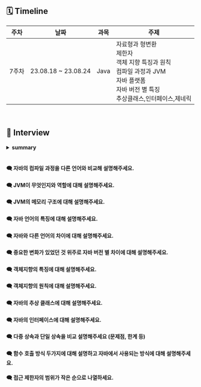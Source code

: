 ## 🗓 Timeline
| 주차 | 날짜 | 과목 | 주제 |
|--|--|--|--|
| 7주차 | 23.08.18 ~ 23.08.24 | Java | 자료형과 형변환<br>제한자<br>객체 지향 특징과 원칙<br>컴파일 과정과 JVM<br>자바 플랫폼<br>자바 버전 별 특징<br>추상클래스,인터페이스,제네릭|
<br>
    
## 📝 Interview


<details>
<summary><b>summary</b></summary>
<div markdown="1">

- [주제를 적어주세요. 1](#주제를-적어주세요1)


</div>
</details>


<br>

#### 🗨 자바의 컴파일 과정을 다른 언어와 비교해 설명해주세요.

#### 🗨 JVM이 무엇인지와 역할에 대해 설명해주세요.

#### 🗨 JVM의 메모리 구조에 대해 설명해주세요.

#### 🗨 자바 언어의 특징에 대해 설명해주세요.

#### 🗨 자바와 다른 언어의 차이에 대해 설명해주세요.

#### 🗨 중요한 변화가 있었던 것 위주로 자바 버전 별 차이에 대해 설명해주세요.

#### 🗨 객체지향의 특징에 대해 설명해주세요.

#### 🗨 객체지향의 원칙에 대해 설명해주세요.

#### 🗨 자바의 추상 클래스에 대해 설명해주세요.

#### 🗨 자바의 인터페이스에 대해 설명해주세요.

#### 🗨 다중 상속과 단일 상속을 비교 설명해주세요 (문제점, 한계 등)

#### 🗨 함수 호출 방식 두가지에 대해 설명하고 자바에서 사용되는 방식에 대해 설명해주세요.

#### 🗨 접근 제한자의 범위가 작은 순으로 나열하세요.

